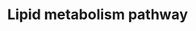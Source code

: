 ---
annotations:
- id: DOID:9970
  parent: disease of metabolism
  type: Disease Ontology
  value: obesity
- id: PW:0000010
  parent: classic metabolic pathway
  type: Pathway Ontology
  value: lipid metabolic pathway
- id: CL:0000448
  parent: native cell
  type: Cell Type Ontology
  value: white fat cell
authors:
- Mkutmon
- Susan
- Egonw
- Khanspers
- Eweitz
citedin: ''
communities:
- ONTOX
description: 'Lipid metabolism is the break down or storage of fats for energy.  These
  fats are obtained from food or synthesized by an animal''s liver. Lipid metabolism
  occurs in plants, though the processes differ in some ways compared to animals.
  Lipogenesis is the process of synthesizing fats. Lipid metabolism often begins with
  hydrolysis, which occurs when a chemical breaks down as a reaction to coming in
  contact with water. Since lipids (fats) are hydrophobic, hydrolysis in lipid metabolism
  occurs in the cytoplasm which ends up creating glycerol and fatty acids. Due to
  the hydrophobic nature of lipids they require special transport proteins known as
  lipoproteins, which are hydrophilic. Lipoproteins are categorized by their density
  levels. The varying densities between the types of lipoproteins are characteristic
  to what type of fats they transport. Some lipoproteins are synthesized in the liver;
  others originate elsewhere. Description source: [Wikipedia](https://en.wikipedia.org/wiki/Lipid_metabolism).  Proteins
  on this pathway have targeted assays available via the [CPTAC Assay Portal](https://assays.cancer.gov/available_assays?wp_id=WP3965).'
last-edited: 2025-03-07
ndex: d97f4bfa-8b68-11eb-9e72-0ac135e8bacf
organisms:
- Homo sapiens
redirect_from:
- /index.php/Pathway:WP3965
- /instance/WP3965
- /instance/WP3965_r137668
revision: r137668
schema-jsonld:
- '@context': https://schema.org/
  '@id': https://wikipathways.github.io/pathways/WP3965.html
  '@type': Dataset
  creator:
    '@type': Organization
    name: WikiPathways
  description: 'Lipid metabolism is the break down or storage of fats for energy.  These
    fats are obtained from food or synthesized by an animal''s liver. Lipid metabolism
    occurs in plants, though the processes differ in some ways compared to animals.
    Lipogenesis is the process of synthesizing fats. Lipid metabolism often begins
    with hydrolysis, which occurs when a chemical breaks down as a reaction to coming
    in contact with water. Since lipids (fats) are hydrophobic, hydrolysis in lipid
    metabolism occurs in the cytoplasm which ends up creating glycerol and fatty acids.
    Due to the hydrophobic nature of lipids they require special transport proteins
    known as lipoproteins, which are hydrophilic. Lipoproteins are categorized by
    their density levels. The varying densities between the types of lipoproteins
    are characteristic to what type of fats they transport. Some lipoproteins are
    synthesized in the liver; others originate elsewhere. Description source: [Wikipedia](https://en.wikipedia.org/wiki/Lipid_metabolism).  Proteins
    on this pathway have targeted assays available via the [CPTAC Assay Portal](https://assays.cancer.gov/available_assays?wp_id=WP3965).'
  keywords:
  - ABHD5
  - ACACA
  - ACLY
  - ACSBG1
  - ACSS2
  - AKT1
  - AKT2
  - AKT3
  - Acetate
  - Acetyl-CoA (cyt)
  - Acetyl-CoA (mit)
  - BCAA
  - BCFA
  - BCKDHA
  - Citrate
  - DAG
  - FASN
  - Free fatty acids
  - HILPDA
  - LIPE
  - MAG
  - Malonyl-CoA
  - PDHA1
  - PLIN1
  - PNPLA2
  - PRKAA1
  - PRKAA2
  - PRKAB1
  - PRKAB2
  - PRKACA
  - PRKACB
  - PRKACG
  - PRKAG1
  - PRKAG2
  - PRKAG3
  - PRKAR1A
  - PRKAR1B
  - PRKAR2A
  - PRKAR2B
  - Palimitate
  - Palimitate-CoA
  - Pyruvate
  - TAG
  license: CC0
  name: Lipid metabolism pathway
seo: CreativeWork
title: Lipid metabolism pathway
wpid: WP3965
---